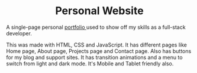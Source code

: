 <h1 align="center">
  Personal Website
</h1>

<p>
  A single-page personal <a href="patrickcoulter.me/" target="_blank"> portfolio </a> used to show off my skills as a full-stack developer.
</p>

<p>
  This was made with HTML, CSS and JavaScript. It has different pages like Home page, About page, Projects page and Contact page. Also has buttons for my blog and support sites. It has transition animations and a menu to switch from light and dark mode. It's Mobile and Tablet friendly also.
</p>
